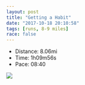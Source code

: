 ```yaml
---
layout: post
title: "Getting a Habit"
date: "2017-10-18 20:10:58"
tags: [runs, 8-9 miles]
race: false
---
```

<ul>
 <li>Distance: 8.06mi</li>
 <li>Time: 1h09m56s</li>
 <li>Pace: 08:40</li>
</ul>

<img src='https://maps.googleapis.com/maps/api/staticmap?maptype=roadmap&path=enc:c{hwFnlcbMgPnD}uAzwCkEpMqHnLoJbW{KdRaP~p@sBrGgA?cBxMaCfCiG~Vuc@luBzBsBnKmk@dD{MfA^kDsAr@uE_g@_M{l@uGqF|@cJtJeW~EuGbUaC@eGsE}BrFa@vEv`@|VlBxD&key=AIzaSyC1MId7bFpkLXNAaYhBSTb8jLyiSqzbDtM&size=800x800&markers=color:yellow|label:S|40.6829,-73.91448&markers=color:green|label:F|40.733630000000005,-73.98427999999998'>
